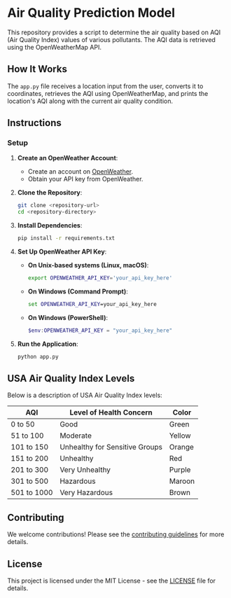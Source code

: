 # Air Quality Prediction Model

This repository provides a script to determine the air quality based on AQI (Air Quality Index) values of various pollutants. The AQI data is retrieved using the OpenWeatherMap API.

## How It Works

The `app.py` file receives a location input from the user, converts it to coordinates, retrieves the AQI using OpenWeatherMap, and prints the location's AQI along with the current air quality condition.

## Instructions

### Setup

1. **Create an OpenWeather Account**:
    - Create an account on [OpenWeather](https://home.openweathermap.org/users/sign_up).
    - Obtain your API key from OpenWeather.

2. **Clone the Repository**:
    ```bash
    git clone <repository-url>
    cd <repository-directory>
    ```

3. **Install Dependencies**:
    ```bash
    pip install -r requirements.txt
    ```

4. **Set Up OpenWeather API Key**:
    - **On Unix-based systems (Linux, macOS)**:
        ```bash
        export OPENWEATHER_API_KEY='your_api_key_here'
        ```
    - **On Windows (Command Prompt)**:
        ```cmd
        set OPENWEATHER_API_KEY=your_api_key_here
        ```
    - **On Windows (PowerShell)**:
        ```powershell
        $env:OPENWEATHER_API_KEY = "your_api_key_here"
        ```

5. **Run the Application**:
    ```bash
    python app.py
    ```

## USA Air Quality Index Levels

Below is a description of USA Air Quality Index levels:

| AQI        | Level of Health Concern               | Color  |
|------------|---------------------------------------|--------|
| 0 to 50    | Good                                  | Green  |
| 51 to 100  | Moderate                              | Yellow |
| 101 to 150 | Unhealthy for Sensitive Groups        | Orange |
| 151 to 200 | Unhealthy                             | Red    |
| 201 to 300 | Very Unhealthy                        | Purple |
| 301 to 500 | Hazardous                             | Maroon |
| 501 to 1000| Very Hazardous                        | Brown  |

## Contributing

We welcome contributions! Please see the [contributing guidelines](CONTRIBUTING.md) for more details.

## License

This project is licensed under the MIT License - see the [LICENSE](LICENSE) file for details.
